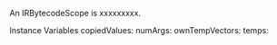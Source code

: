 An IRBytecodeScope is xxxxxxxxx.Instance Variables	copiedValues:		<Object>	numArgs:		<Object>	ownTempVectors:		<Object>	temps:		<Object>copiedValues	- xxxxxnumArgs	- xxxxxownTempVectors	- xxxxxtemps	- xxxxx